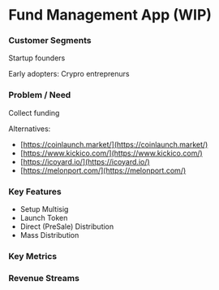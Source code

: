 # Fund Management App \(WIP\)

### Customer Segments

Startup founders

Early adopters: Crypro entreprenurs

### Problem / Need

Collect funding

Alternatives: 

* [https://coinlaunch.market/](https://coinlaunch.market/)
* [https://www.kickico.com/](https://www.kickico.com/)
* [https://icoyard.io/](https://icoyard.io/)
* [https://melonport.com/](https://melonport.com/)

### Key Features

* Setup Multisig
* Launch Token
* Direct \(PreSale\) Distribution
* Mass Distribution

### Key Metrics



### Revenue Streams

